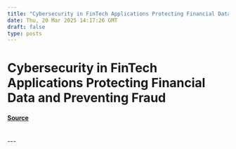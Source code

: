 ```yaml
---
title: "Cybersecurity in FinTech Applications Protecting Financial Data and Preventing Fraud"
date: Thu, 20 Mar 2025 14:17:26 GMT
draft: false
type: posts
---
```

# Cybersecurity in FinTech Applications Protecting Financial Data and Preventing Fraud









#### [Source](https://hackernoon.com/cybersecurity-in-fintech-applications-protecting-financial-data-and-preventing-fraud?source=rss)

<br/>
---
